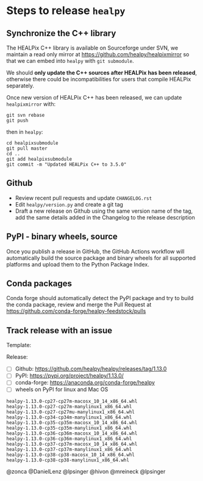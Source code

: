 # Steps to release `healpy`

## Synchronize the C++ library

The HEALPix C++ library is available on Sourceforge under SVN, we maintain a read only mirror at <https://github.com/healpy/healpixmirror> so that we can embed into `healpy` with `git submodule`.

We should **only update the C++ sources after HEALPix has been released**, otherwise there could be incompatibilities for users that compile HEALPix separately.

Once new version of HEALPix C++ has been released, we can update `healpixmirror` with:

    git svn rebase
    git push

then in `healpy`:

    cd healpixsubmodule
    git pull master
    cd ..
    git add healpixsubmodule
    git commit -m "Updated HEALPix C++ to 3.5.0"

## Github

* Review recent pull requests and update `CHANGELOG.rst`
* Edit `healpy/version.py` and create a git tag
* Draft a new release on Github using the same version name of the tag, add the same details added in the Changelog to the release description

## PyPI - binary wheels, source

Once you publish a release in GitHub, the GitHub Actions workflow will automatically build the source package and binary wheels for all supported platforms and upload them to the Python Package Index.

## Conda packages

Conda forge should automatically detect the PyPI package and try to build the conda package,
review and merge the Pull Request at <https://github.com/conda-forge/healpy-feedstock/pulls>

## Track release with an issue

Template:

Release:
* [ ] Github: https://github.com/healpy/healpy/releases/tag/1.13.0
* [ ] PyPI: https://pypi.org/project/healpy/1.13.0/
* [ ] conda-forge: https://anaconda.org/conda-forge/healpy
* [ ] wheels on PyPI for linux and Mac OS 

```
healpy-1.13.0-cp27-cp27m-macosx_10_14_x86_64.whl
healpy-1.13.0-cp27-cp27m-manylinux1_x86_64.whl
healpy-1.13.0-cp27-cp27mu-manylinux1_x86_64.whl
healpy-1.13.0-cp34-cp34m-manylinux1_x86_64.whl
healpy-1.13.0-cp35-cp35m-macosx_10_14_x86_64.whl
healpy-1.13.0-cp35-cp35m-manylinux1_x86_64.whl
healpy-1.13.0-cp36-cp36m-macosx_10_14_x86_64.whl
healpy-1.13.0-cp36-cp36m-manylinux1_x86_64.whl
healpy-1.13.0-cp37-cp37m-macosx_10_14_x86_64.whl
healpy-1.13.0-cp37-cp37m-manylinux1_x86_64.whl
healpy-1.13.0-cp38-cp38-macosx_10_14_x86_64.whl
healpy-1.13.0-cp38-cp38-manylinux1_x86_64.whl
```

@zonca @DanielLenz @lpsinger @hivon @mreineck @lpsinger 
